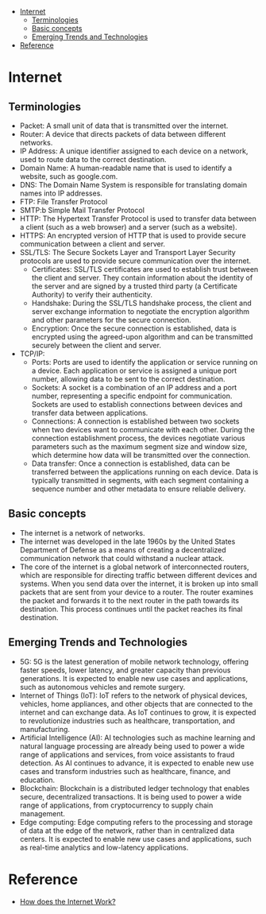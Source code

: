 - [Internet](#internet)
  - [Terminologies](#terminologies)
  - [Basic concepts](#basic-concepts)
  - [Emerging Trends and Technologies](#emerging-trends-and-technologies)
- [Reference](#reference)

# Internet

## Terminologies

- Packet: A small unit of data that is transmitted over the internet.
- Router: A device that directs packets of data between different networks.
- IP Address: A unique identifier assigned to each device on a network, used to route data to the correct destination.
- Domain Name: A human-readable name that is used to identify a website, such as google.com.
- DNS: The Domain Name System is responsible for translating domain names into IP addresses.
- FTP: File Transfer Protocol
- SMTP:b Simple Mail Transfer Protocol
- HTTP: The Hypertext Transfer Protocol is used to transfer data between a client (such as a web browser) and a server (such as a website).
- HTTPS: An encrypted version of HTTP that is used to provide secure communication between a client and server.
- SSL/TLS: The Secure Sockets Layer and Transport Layer Security protocols are used to provide secure communication over the internet.
  - Certificates: SSL/TLS certificates are used to establish trust between the client and server. They contain information about the identity of the server and are signed by a trusted third party (a Certificate Authority) to verify their authenticity.
  - Handshake: During the SSL/TLS handshake process, the client and server exchange information to negotiate the encryption algorithm and other parameters for the secure connection.
  - Encryption: Once the secure connection is established, data is encrypted using the agreed-upon algorithm and can be transmitted securely between the client and server.
- TCP/IP:
  - Ports: Ports are used to identify the application or service running on a device. Each application or service is assigned a unique port number, allowing data to be sent to the correct destination.
  - Sockets: A socket is a combination of an IP address and a port number, representing a specific endpoint for communication. Sockets are used to establish connections between devices and transfer data between applications.
  - Connections: A connection is established between two sockets when two devices want to communicate with each other. During the connection establishment process, the devices negotiate various parameters such as the maximum segment size and window size, which determine how data will be transmitted over the connection.
  - Data transfer: Once a connection is established, data can be transferred between the applications running on each device. Data is typically transmitted in segments, with each segment containing a sequence number and other metadata to ensure reliable delivery.

## Basic concepts

- The internet is a network of networks.
- The internet was developed in the late 1960s by the United States Department of Defense as a means of creating a decentralized communication network that could withstand a nuclear attack.
- The core of the internet is a global network of interconnected routers, which are responsible for directing traffic between different devices and systems. When you send data over the internet, it is broken up into small packets that are sent from your device to a router. The router examines the packet and forwards it to the next router in the path towards its destination. This process continues until the packet reaches its final destination.

## Emerging Trends and Technologies

- 5G: 5G is the latest generation of mobile network technology, offering faster speeds, lower latency, and greater capacity than previous generations. It is expected to enable new use cases and applications, such as autonomous vehicles and remote surgery.
- Internet of Things (IoT): IoT refers to the network of physical devices, vehicles, home appliances, and other objects that are connected to the internet and can exchange data. As IoT continues to grow, it is expected to revolutionize industries such as healthcare, transportation, and manufacturing.
- Artificial Intelligence (AI): AI technologies such as machine learning and natural language processing are already being used to power a wide range of applications and services, from voice assistants to fraud detection. As AI continues to advance, it is expected to enable new use cases and transform industries such as healthcare, finance, and education.
- Blockchain: Blockchain is a distributed ledger technology that enables secure, decentralized transactions. It is being used to power a wide range of applications, from cryptocurrency to supply chain management.
- Edge computing: Edge computing refers to the processing and storage of data at the edge of the network, rather than in centralized data centers. It is expected to enable new use cases and applications, such as real-time analytics and low-latency applications.

# Reference

- [How does the Internet Work?](https://cs.fyi/guide/how-does-internet-work)
